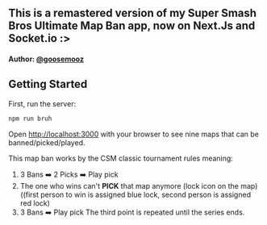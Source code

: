 ## This is a remastered version of my Super Smash Bros Ultimate Map Ban app, now on Next.Js and Socket.io :>

#### Author: [@goosemooz](https://github.com/goosemooz)

## Getting Started

First, run the server:

```bash
npm run bruh
```

Open [http://localhost:3000](http://localhost:3000) with your browser to see
nine maps that can be banned/picked/played.

This map ban works by the CSM classic tournament rules meaning:

1. 3 Bans ➡️ 2 Picks ➡️ Play pick
2. The one who wins can't **PICK** that map anymore (lock icon on the map)
   ((first person to win is assigned blue lock, second person is assigned red
   lock)
3. 3 Bans ➡️ Play pick The third point is repeated until the series ends.
